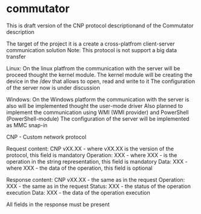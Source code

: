 # commutator

This is draft version of the CNP protocol descriptionand of the Commutator description

The target of the project it is a create a cross-platfrom client-server communication solution
Note: This protocol is not support a big data transfer

Linux:
On the linux platfrom the communication with the server will be proceed thought the kernel module.
The kernel module will be creating the device in the /dev that allows to open, read and write to it
The configuration of the server now is under discussion

Windows:
On the Windows platform the communication with the server is also will be implemented thought the user-mode driver
Also planned to implement the communication using WMI (WMI provider) and PowerShell (PowerShell-module)
The configuration of the server will be implemented as MMC snap-in

CNP - Custom network protocol

Request content:
CNP vXX.XX - where vXX.XX is the version of the protocol, this field is mandatory
Operation: XXX - where XXX - is the operation in the string representation, this field is mandatory
Data: XXX - where XXX - the data of the operation, this field is optional

Response content:
CNP vXX.XX - the same as in the request
Operation: XXX - the same as in the request
Status: XXX - the status of the operation execution
Data: XXX - the data of the operation execution

All fields in the response must be present